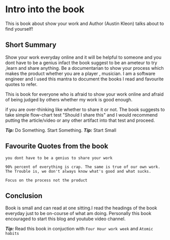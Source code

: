 # Intro into the book

This is book about show your work and Author (Austin Kleon) talks about to find yourself!

## Short Summary

Show your work everyday online and it will be helpful to someone and you dont have to be a genius infact the book suggest to be an ameteur to try ,learn and share anything. Be a documentarian to show your process which makes the product whether you are a player , musician. I am a software engineer and I used this mantra to document the books I read and favourite quotes to refer.

This is book for everyone who is afraid to show your work online and afraid of being judged by others whether my work is good enough.

if you are over-thinking like whether to share it or not. The book suggests to take simple flow-chart test "Should I share this" and I would recommend putting the article/video or any other artifact into that test and proceed.

**_Tip:_**  Do Something. Start Something.
**_Tip:_**  Start Small


## Favourite Quotes from the book

``` 
you dont have to be a genius to share your work 
```

```
90% percent of everything is crap. The same is true of our own work. The Trouble is, we don't always know what's good and what sucks.
```

```
Focus on the process not the product
```

## Conclusion

Book is small and can read at one sitting.I read the headings of the book everyday just to be on-course of what am doing. Personally this book encouraged to start this blog and youtube video channel. 

**_Tip:_**  Read this book in conjuction with `Four Hour work week` and `Atomic habits`